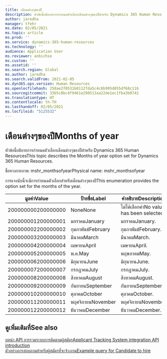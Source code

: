 ```yaml
---
title: เดือนต่างๆของปี
description: หัวข้อนี้อธิบายการกำหนดตัวเลือกเดือนต่างๆของปีสำหรับ Dynamics 365 Human Resources
author: jaredha
manager: tfehr
ms.date: 02/05/2021
ms.topic: article
ms.prod: ''
ms.service: dynamics-365-human-resources
ms.technology: ''
audience: Application User
ms.reviewer: anbichse
ms.custom: ''
ms.assetid: ''
ms.search.region: Global
ms.author: jaredha
ms.search.validFrom: 2021-02-05
ms.dyn365.ops.version: Human Resources
ms.openlocfilehash: 258ae2f0531b8112fda5c4c8b995d855df68c116
ms.sourcegitcommit: 33b5c8bc4f9461e290513aa22de1ec1fba3b0742
ms.translationtype: HT
ms.contentlocale: th-TH
ms.lasthandoff: 02/05/2021
ms.locfileid: "5125532"
---
```

# <a name="months-of-year"></a><span data-ttu-id="c304c-103">เดือนต่างๆของปี</span><span class="sxs-lookup"><span data-stu-id="c304c-103">Months of year</span></span>

<span data-ttu-id="c304c-104">หัวข้อนี้อธิบายการกำหนดตัวเลือกเดือนต่างๆของปีสำหรับ Dynamics 365 Human Resources</span><span class="sxs-lookup"><span data-stu-id="c304c-104">This topic describes the Months of year option set for Dynamics 365 Human Resources.</span></span>

<span data-ttu-id="c304c-105">ชื่อทางกายภาพ: mshr_monthsofyear</span><span class="sxs-lookup"><span data-stu-id="c304c-105">Physical name: mshr_monthsofyear</span></span>

<span data-ttu-id="c304c-106">การแจงนับนี้จะมีการกำหนดตัวเลือกสำหรับเดือนต่างๆของปี</span><span class="sxs-lookup"><span data-stu-id="c304c-106">This enumeration provides the option set for the months of the year.</span></span>

| <span data-ttu-id="c304c-107">มูลค่า</span><span class="sxs-lookup"><span data-stu-id="c304c-107">Value</span></span> | <span data-ttu-id="c304c-108">ป้ายชื่อ</span><span class="sxs-lookup"><span data-stu-id="c304c-108">Label</span></span> | <span data-ttu-id="c304c-109">คำอธิบาย</span><span class="sxs-lookup"><span data-stu-id="c304c-109">Description</span></span> |
| --- | --- | --- |
| <span data-ttu-id="c304c-110">200000000</span><span class="sxs-lookup"><span data-stu-id="c304c-110">200000000</span></span> | <span data-ttu-id="c304c-111">None</span><span class="sxs-lookup"><span data-stu-id="c304c-111">None</span></span> | <span data-ttu-id="c304c-112">ไม่ได้เลือกค่า</span><span class="sxs-lookup"><span data-stu-id="c304c-112">No value has been selected.</span></span> |
| <span data-ttu-id="c304c-113">200000001</span><span class="sxs-lookup"><span data-stu-id="c304c-113">200000001</span></span> | <span data-ttu-id="c304c-114">มกราคม</span><span class="sxs-lookup"><span data-stu-id="c304c-114">January</span></span> | <span data-ttu-id="c304c-115">มกราคม</span><span class="sxs-lookup"><span data-stu-id="c304c-115">January.</span></span> |
| <span data-ttu-id="c304c-116">200000002</span><span class="sxs-lookup"><span data-stu-id="c304c-116">200000002</span></span> | <span data-ttu-id="c304c-117">กุมภาพันธ์</span><span class="sxs-lookup"><span data-stu-id="c304c-117">February</span></span> | <span data-ttu-id="c304c-118">กุมภาพันธ์</span><span class="sxs-lookup"><span data-stu-id="c304c-118">February.</span></span> |
| <span data-ttu-id="c304c-119">200000003</span><span class="sxs-lookup"><span data-stu-id="c304c-119">200000003</span></span> | <span data-ttu-id="c304c-120">มีนาคม</span><span class="sxs-lookup"><span data-stu-id="c304c-120">March</span></span> | <span data-ttu-id="c304c-121">มีนาคม</span><span class="sxs-lookup"><span data-stu-id="c304c-121">March.</span></span> |
| <span data-ttu-id="c304c-122">200000004</span><span class="sxs-lookup"><span data-stu-id="c304c-122">200000004</span></span> | <span data-ttu-id="c304c-123">เมษายน</span><span class="sxs-lookup"><span data-stu-id="c304c-123">April</span></span> | <span data-ttu-id="c304c-124">เมษายน</span><span class="sxs-lookup"><span data-stu-id="c304c-124">April.</span></span> |
| <span data-ttu-id="c304c-125">200000005</span><span class="sxs-lookup"><span data-stu-id="c304c-125">200000005</span></span> | <span data-ttu-id="c304c-126">พ.ค.</span><span class="sxs-lookup"><span data-stu-id="c304c-126">May</span></span> | <span data-ttu-id="c304c-127">พฤษภาคม</span><span class="sxs-lookup"><span data-stu-id="c304c-127">May.</span></span> |
| <span data-ttu-id="c304c-128">200000006</span><span class="sxs-lookup"><span data-stu-id="c304c-128">200000006</span></span> | <span data-ttu-id="c304c-129">มิถุนายน</span><span class="sxs-lookup"><span data-stu-id="c304c-129">June</span></span> | <span data-ttu-id="c304c-130">มิถุนายน</span><span class="sxs-lookup"><span data-stu-id="c304c-130">June.</span></span> |
| <span data-ttu-id="c304c-131">200000007</span><span class="sxs-lookup"><span data-stu-id="c304c-131">200000007</span></span> | <span data-ttu-id="c304c-132">กรกฎาคม</span><span class="sxs-lookup"><span data-stu-id="c304c-132">July</span></span> | <span data-ttu-id="c304c-133">กรกฎาคม</span><span class="sxs-lookup"><span data-stu-id="c304c-133">July.</span></span> |
| <span data-ttu-id="c304c-134">200000008</span><span class="sxs-lookup"><span data-stu-id="c304c-134">200000008</span></span> | <span data-ttu-id="c304c-135">สิงหาคม</span><span class="sxs-lookup"><span data-stu-id="c304c-135">August</span></span> | <span data-ttu-id="c304c-136">สิงหาคม</span><span class="sxs-lookup"><span data-stu-id="c304c-136">August.</span></span> |
| <span data-ttu-id="c304c-137">200000009</span><span class="sxs-lookup"><span data-stu-id="c304c-137">200000009</span></span> | <span data-ttu-id="c304c-138">กันยายน</span><span class="sxs-lookup"><span data-stu-id="c304c-138">September</span></span> | <span data-ttu-id="c304c-139">กันยายน</span><span class="sxs-lookup"><span data-stu-id="c304c-139">September.</span></span> |
| <span data-ttu-id="c304c-140">200000010</span><span class="sxs-lookup"><span data-stu-id="c304c-140">200000010</span></span> | <span data-ttu-id="c304c-141">ตุลาคม</span><span class="sxs-lookup"><span data-stu-id="c304c-141">October</span></span> | <span data-ttu-id="c304c-142">ตุลาคม</span><span class="sxs-lookup"><span data-stu-id="c304c-142">October.</span></span> |
| <span data-ttu-id="c304c-143">200000011</span><span class="sxs-lookup"><span data-stu-id="c304c-143">200000011</span></span> | <span data-ttu-id="c304c-144">พฤศจิกายน</span><span class="sxs-lookup"><span data-stu-id="c304c-144">November</span></span> | <span data-ttu-id="c304c-145">พฤศจิกายน</span><span class="sxs-lookup"><span data-stu-id="c304c-145">November.</span></span> |
| <span data-ttu-id="c304c-146">200000012</span><span class="sxs-lookup"><span data-stu-id="c304c-146">200000012</span></span> | <span data-ttu-id="c304c-147">ธันวาคม</span><span class="sxs-lookup"><span data-stu-id="c304c-147">December</span></span> | <span data-ttu-id="c304c-148">ธันวาคม</span><span class="sxs-lookup"><span data-stu-id="c304c-148">December.</span></span> |

## <a name="see-also"></a><span data-ttu-id="c304c-149">ดูเพิ่มเติมที่</span><span class="sxs-lookup"><span data-stu-id="c304c-149">See also</span></span>

[<span data-ttu-id="c304c-150">บทนํา API การรวมระบบการติดตามผู้สมัคร</span><span class="sxs-lookup"><span data-stu-id="c304c-150">Applicant Tracking System integration API introduction</span></span>](hr-admin-integration-ats-api-introduction.md)<br>
[<span data-ttu-id="c304c-151">ตัวอย่างการสอบถามสำหรับผู้สมัครที่จะจ้างงาน</span><span class="sxs-lookup"><span data-stu-id="c304c-151">Example query for Candidate to hire</span></span>](hr-admin-integration-ats-api-candidate-to-hire-example-query.md)
